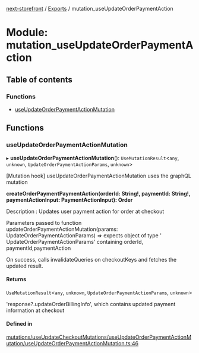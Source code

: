 [next-storefront](../README.md) / [Exports](../modules.md) / mutation_useUpdateOrderPaymentAction

# Module: mutation_useUpdateOrderPaymentAction

## Table of contents

### Functions

- [useUpdateOrderPaymentActionMutation](mutation_useUpdateOrderPaymentAction.md#useupdateorderpaymentactionmutation)

## Functions

### useUpdateOrderPaymentActionMutation

▸ **useUpdateOrderPaymentActionMutation**(): `UseMutationResult`<`any`, `unknown`, `UpdateOrderPaymentActionParams`, `unknown`\>

[Mutation hook] useUpdateOrderPaymentActionMutation uses the graphQL mutation

<b>createOrderPaymentPaymentAction(orderId: String!, paymentId: String!, paymentActionInput: PaymentActionInput): Order</b>

Description : Updates user payment action for order at checkout

Parameters passed to function updateOrderPaymentActionMutation(params: UpdateOrderPaymentActionParams) => expects object of type ' UpdateOrderPaymentActionParams' containing orderId, paymentId,paymentAction

On success, calls invalidateQueries on checkoutKeys and fetches the updated result.

#### Returns

`UseMutationResult`<`any`, `unknown`, `UpdateOrderPaymentActionParams`, `unknown`\>

'response?.updateOrderBillingInfo', which contains updated payment information at checkout

#### Defined in

[mutations/useUpdateCheckoutMutations/useUpdateOrderPaymentActionMutation/useUpdateOrderPaymentActionMutation.ts:46](https://github.com/KiboSoftware/nextjs-storefront/blob/2f9709d/hooks/mutations/useUpdateCheckoutMutations/useUpdateOrderPaymentActionMutation/useUpdateOrderPaymentActionMutation.ts#L46)

